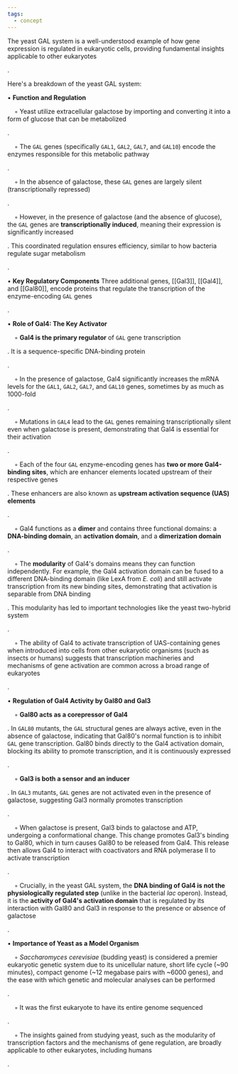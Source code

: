 ```yaml
---
tags:
  - concept
---
```


The yeast GAL system is a well-understood example of how gene expression is regulated in eukaryotic cells, providing fundamental insights applicable to other eukaryotes

.

Here's a breakdown of the yeast GAL system:

• **Function and Regulation**

    ◦ Yeast utilize extracellular galactose by importing and converting it into a form of glucose that can be metabolized

.

    ◦ The `GAL` genes (specifically `GAL1`, `GAL2`, `GAL7`, and `GAL10`) encode the enzymes responsible for this metabolic pathway

.

    ◦ In the absence of galactose, these `GAL` genes are largely silent (transcriptionally repressed)

.

    ◦ However, in the presence of galactose (and the absence of glucose), the `GAL` genes are **transcriptionally induced**, meaning their expression is significantly increased

. This coordinated regulation ensures efficiency, similar to how bacteria regulate sugar metabolism

.

• **Key Regulatory Components** Three additional genes, [[Gal3]], [[Gal4]], and [[Gal80]], encode proteins that regulate the transcription of the enzyme-encoding `GAL` genes

.

• **Role of Gal4: The Key Activator**

    ◦ **Gal4 is the primary regulator** of `GAL` gene transcription

. It is a sequence-specific DNA-binding protein

.

    ◦ In the presence of galactose, Gal4 significantly increases the mRNA levels for the `GAL1`, `GAL2`, `GAL7`, and `GAL10` genes, sometimes by as much as 1000-fold

.

    ◦ Mutations in `GAL4` lead to the `GAL` genes remaining transcriptionally silent even when galactose is present, demonstrating that Gal4 is essential for their activation

.

    ◦ Each of the four `GAL` enzyme-encoding genes has **two or more Gal4-binding sites**, which are enhancer elements located upstream of their respective genes

. These enhancers are also known as **upstream activation sequence (UAS) elements**

.

    ◦ Gal4 functions as a **dimer** and contains three functional domains: a **DNA-binding domain**, an **activation domain**, and a **dimerization domain**

.

    ◦ The **modularity** of Gal4's domains means they can function independently. For example, the Gal4 activation domain can be fused to a different DNA-binding domain (like LexA from _E. coli_) and still activate transcription from its new binding sites, demonstrating that activation is separable from DNA binding

. This modularity has led to important technologies like the yeast two-hybrid system

.

    ◦ The ability of Gal4 to activate transcription of UAS-containing genes when introduced into cells from other eukaryotic organisms (such as insects or humans) suggests that transcription machineries and mechanisms of gene activation are common across a broad range of eukaryotes

.

• **Regulation of Gal4 Activity by Gal80 and Gal3**

    ◦ **Gal80 acts as a corepressor of Gal4**

. In `GAL80` mutants, the `GAL` structural genes are always active, even in the absence of galactose, indicating that Gal80's normal function is to inhibit `GAL` gene transcription. Gal80 binds directly to the Gal4 activation domain, blocking its ability to promote transcription, and it is continuously expressed

.

    ◦ **Gal3 is both a sensor and an inducer**

. In `GAL3` mutants, `GAL` genes are not activated even in the presence of galactose, suggesting Gal3 normally promotes transcription

.

    ◦ When galactose is present, Gal3 binds to galactose and ATP, undergoing a conformational change. This change promotes Gal3's binding to Gal80, which in turn causes Gal80 to be released from Gal4. This release then allows Gal4 to interact with coactivators and RNA polymerase II to activate transcription

.

    ◦ Crucially, in the yeast GAL system, the **DNA binding of Gal4 is not the physiologically regulated step** (unlike in the bacterial _lac_ operon). Instead, it is the **activity of Gal4's activation domain** that is regulated by its interaction with Gal80 and Gal3 in response to the presence or absence of galactose

.

• **Importance of Yeast as a Model Organism**

    ◦ _Saccharomyces cerevisiae_ (budding yeast) is considered a premier eukaryotic genetic system due to its unicellular nature, short life cycle (~90 minutes), compact genome (~12 megabase pairs with ~6000 genes), and the ease with which genetic and molecular analyses can be performed

.

    ◦ It was the first eukaryote to have its entire genome sequenced

.

    ◦ The insights gained from studying yeast, such as the modularity of transcription factors and the mechanisms of gene regulation, are broadly applicable to other eukaryotes, including humans

.